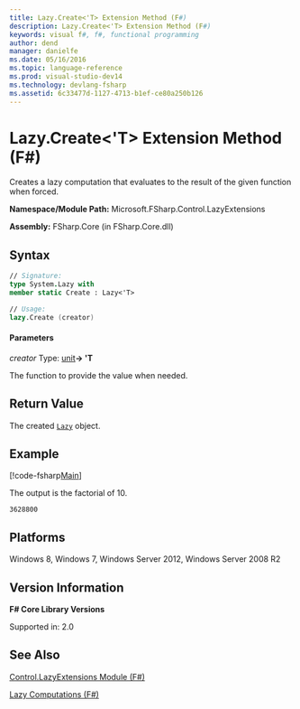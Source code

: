 ```yaml
---
title: Lazy.Create<'T> Extension Method (F#)
description: Lazy.Create<'T> Extension Method (F#)
keywords: visual f#, f#, functional programming
author: dend
manager: danielfe
ms.date: 05/16/2016
ms.topic: language-reference
ms.prod: visual-studio-dev14
ms.technology: devlang-fsharp
ms.assetid: 6c33477d-1127-4713-b1ef-ce80a250b126 
---
```


# Lazy.Create<'T> Extension Method (F#)

Creates a lazy computation that evaluates to the result of the given function when forced.

**Namespace/Module Path:** Microsoft.FSharp.Control.LazyExtensions

**Assembly:** FSharp.Core (in FSharp.Core.dll)


## Syntax

```fsharp
// Signature:
type System.Lazy with
member static Create : Lazy<'T>

// Usage:
lazy.Create (creator)
```

#### Parameters
*creator*
Type: [unit](https://msdn.microsoft.com/library/00b837c2-6c8a-483a-87d3-0479c64037a7)**-&gt; 'T**


The function to provide the value when needed.

## Return Value

The created [`Lazy`](https://msdn.microsoft.com/library/b29d0af5-6efb-4a55-a278-2662a4ecc489) object.

## Example

[!code-fsharp[Main](~/samples/snippets/fsharp/core-lib-2/snippet11.fs)]

The output is the factorial of 10.

```
3628800
```

## Platforms
Windows 8, Windows 7, Windows Server 2012, Windows Server 2008 R2


## Version Information
**F# Core Library Versions**

Supported in: 2.0

## See Also
[Control.LazyExtensions Module &#40;F&#35;&#41;](Control.LazyExtensions-Module-%5BFSharp%5D.md)

[Lazy Computations &#40;F&#35;&#41;](../../language-reference/lazy-expressions.md)